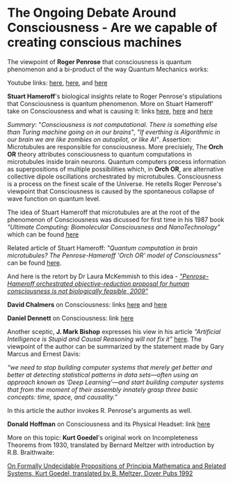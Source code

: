 # The Ongoing Debate Around Consciousness - Are we capable of creating conscious machines


The viewpoint of **Roger Penrose** that consciousness is quantum phenomenon and a bi-product of the way Quantum Mechanics works:

Youtube links: [here](https://qspace.fqxi.org/videos/297/roger-penrose-are-consciousness-quantum-linked-puzzle-x-keynote-talk), [here](https://youtu.be/TfouEFuB-co), and [here](https://youtu.be/xGbgDf4HCHU)

**Stuart Hameroff**'s biological insights relate to Roger Penrose's stipulations that Consciousness is quantum phenomenon. More on Stuart Hameroff' take on Consciousness and what is causing it: links [here](https://youtu.be/nJssLyvqG9o), [here](https://youtu.be/tkECK3RzEPM) and [here](https://youtu.be/Q6gpp70yvgo)

_Summary_: "_Consciousness is not computational. There is something else than Turing machine going on in our brains_", _"If everthing is Algorithmic in our brain we are like zombies on autopilot, or like AI"_. Assertion: Microtubules are responsible for consciousness. More precisiely, The **Orch OR** theory attributes consciousness to quantum computations in microtubules inside brain neurons. Quantum computers process information as superpositions of multiple possibilities which, in **Orch OR**, are alternative collective dipole oscillations orchestrated by microtubules. Consciousness is a process on the finest scale of the Universe. He retells Roger Penrose's viewpoint that Consciousness is caused by the spontaneous collapse of wave function on quantum level. 

The idea of Stuart Hameroff that microtubules are at the root of the phenomenon of Consciousness was dicussed for first time in his 1987 book _"Ultimate Computing: Biomolecular Consciousness and NanoTechnology"_ which can be found [here](https://github.com/dimitarpg13/aiconcepts/blob/master/literature/QuantumCognition/ULTIMATE_COMPUTING_Biomolecular_Consciousness_and_NanoTechnology_Hameroff_1987.pdf)

Related article of Stuart Hameroff: _"Quantum computation in brain microtubules? The Penrose-Hameroff 'Orch OR' model of Consciousness"_ can be found [here](https://github.com/dimitarpg13/aiconcepts/blob/master/literature/QuantumCognition/Quantum_computation_in_brain_microtubules_the_Orch-OR_model_of_Consciousness_hameroff-1998.pdf). 

And here is the retort by Dr Laura McKemmish to this idea - [_"Penrose-Hameroff orchestrated objective-reduction proposal for human consciousness
is not biologically feasible, 2009"_](https://github.com/dimitarpg13/aiconcepts/blob/master/literature/QuantumCognition/Penrose-Hameroff_orchestrated_objective-reduction_proposal_for_human_consciousness_is_not_biologically_feasible_Laura_McKemmish.pdf)

**David Chalmers** on Consciousness: links [here](https://youtu.be/uhRhtFFhNzQ) and [here](https://youtu.be/LW59lMvxmY4)

**Daniel Dennett** on Consciousness: link [here](https://youtu.be/eSaEjLZIDqc)

Another sceptic, **J. Mark Bishop** expresses his view in his article _"Artificial Intelligence is Stupid and Causal Reasoning will not fix it"_ [here](https://www.frontiersin.org/articles/10.3389/fpsyg.2020.513474/full). 
The viewpoint of the author can be summarized by the statement made by Gary Marcus and Ernest Davis:

_“we need to stop building computer systems that merely get better and better at detecting statistical patterns in data sets—often using an approach known as ‘Deep Learning’—and start building computer systems that from the moment of their assembly innately grasp three basic concepts: time, space, and causality.”_

In this article the author invokes R. Penrose's arguments as well.

**Donald Hoffman** on Consciousness and its Physical Headset: link [here](https://youtu.be/0hu6BEXoPqQ)

More on this topic: **Kurt Goedel**'s original work on Incompleteness Theorems from 1930, translated by Bernard Meltzer
 with introduction by R.B. Braithwaite:

[On Formally Undecidable Propositions of Principia Mathematica and Related Systems, Kurt Goedel, translated by B. Meltzer, Dover Pubs 1992](https://github.com/dimitarpg13/aiconcepts/blob/master/literature/LogicSystems/Kurt_G%C3%B6del_On_Formally_Undecidable_Propositions_of_Principia_Mathematica_and_Related_Systems_1992.pdf)
